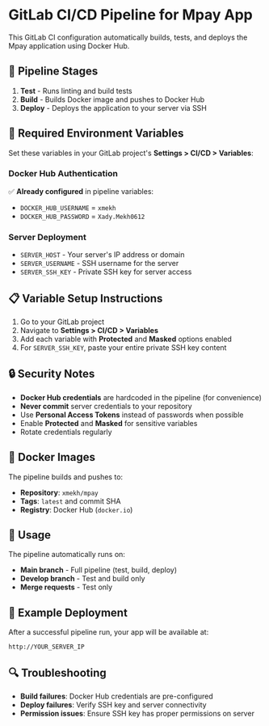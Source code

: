 # GitLab CI/CD Pipeline for Mpay App

This GitLab CI configuration automatically builds, tests, and deploys the Mpay application using Docker Hub.

## 🚀 Pipeline Stages

1. **Test** - Runs linting and build tests
2. **Build** - Builds Docker image and pushes to Docker Hub
3. **Deploy** - Deploys the application to your server via SSH

## 🔧 Required Environment Variables

Set these variables in your GitLab project's **Settings > CI/CD > Variables**:

### Docker Hub Authentication
✅ **Already configured** in pipeline variables:
- `DOCKER_HUB_USERNAME` = `xmekh`
- `DOCKER_HUB_PASSWORD` = `Xady.Mekh0612`

### Server Deployment
- `SERVER_HOST` - Your server's IP address or domain
- `SERVER_USERNAME` - SSH username for the server
- `SERVER_SSH_KEY` - Private SSH key for server access

## 📋 Variable Setup Instructions

1. Go to your GitLab project
2. Navigate to **Settings > CI/CD > Variables**
3. Add each variable with **Protected** and **Masked** options enabled
4. For `SERVER_SSH_KEY`, paste your entire private SSH key content

## 🔒 Security Notes

- **Docker Hub credentials** are hardcoded in the pipeline (for convenience)
- **Never commit** server credentials to your repository
- Use **Personal Access Tokens** instead of passwords when possible
- Enable **Protected** and **Masked** for sensitive variables
- Rotate credentials regularly

## 🐳 Docker Images

The pipeline builds and pushes to:
- **Repository**: `xmekh/mpay`
- **Tags**: `latest` and commit SHA
- **Registry**: Docker Hub (`docker.io`)

## 🚀 Usage

The pipeline automatically runs on:
- **Main branch** - Full pipeline (test, build, deploy)
- **Develop branch** - Test and build only
- **Merge requests** - Test only

## 📝 Example Deployment

After a successful pipeline run, your app will be available at:
```
http://YOUR_SERVER_IP
```

## 🔍 Troubleshooting

- **Build failures**: Docker Hub credentials are pre-configured
- **Deploy failures**: Verify SSH key and server connectivity
- **Permission issues**: Ensure SSH key has proper permissions on server 